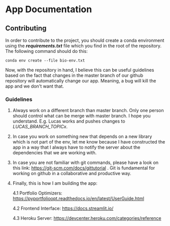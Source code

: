 # App Documentation

## Contributing

In order to contribute to the project, you should create a conda environment using the __*requirements.txt*__ file which you find in the root of the repository. The following command should do this:

```conda env create --file bio-env.txt ```

Now, with the repository in hand, I believe this can be useful guidelines based on the fact that changes in the master branch of our github repository will automatically change our app. Meaning, a bug will kill the app and we don't want that.

### Guidelines

1. Always work on a different branch than master branch. Only one person should control what can be merge with master branch. I hope you understand. E.g. Lucas works and pushes changes to *LUCAS_BRANCH_TOPICx*.

2. In case you work on something new that depends on a new library which is not part of the env, let me know because I have constructed the app in a way that I always have to notify the server about the dependencies that we are working with.

3. In case you are not familiar with git commands, please have a look on this link: https://git-scm.com/docs/gittutorial . Git is fundamental for working on github in a collaborative and productive way.

4. Finally, this is how I am building the app:

    4.1 Portfolio Optimizers: https://pyportfolioopt.readthedocs.io/en/latest/UserGuide.html

    4.2 Frontend Interface: https://docs.streamlit.io/

    4.3 Heroku Server: https://devcenter.heroku.com/categories/reference


